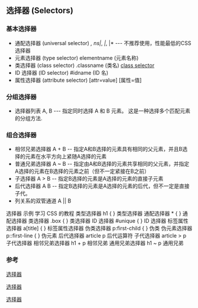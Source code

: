 ## 选择器 (Selectors)

### 基本选择器

* 通配选择器 (universal selector) *, ns|*, *|*, |*   --- 不推荐使用，性能最低的CSS选择器
* 元素选择器 (type selector) elementname (元素名称)
* 类选择器 (class selector) .classname (类名) [class selector](https://codepen.io/xtcmoons/pen/yLjyNrE)
* ID 选择器 (ID selector) #idname (ID 名)
* 属性选择器 (attribute selector) [attr=value] [属性=值]

### 分组选择器

*  选择器列表 A, B  --- 指定同时选择 A 和 B 元素。 这是一种选择多个匹配元素的分组方法.


### 组合选择器

* 相邻兄弟选择器 A + B  -- 指定A和B选择的元素具有相同的父元素，并且B选择的元素在水平方向上紧随A选择的元素
* 普通兄弟选择器 A ~ B -- 指定由A和B选择的元素共享相同的父元素，并指定A选择的元素在B选择的元素之前（但不一定紧接在B之前）
* 子选择器 A > B -- 指定B选择的元素是A选择的元素的直接子元素
* 后代选择器 A B  -- 指定B选择的元素是A选择的元素的后代，但不一定是直接子代。
* 列关系的双管通道 A || B


选择器	示例	学习 CSS 的教程
类型选择器	h1 { }	类型选择器
通配选择器	* { }	通配选择器
类选择器	.box { }	类选择器
ID 选择器	#unique { }	ID 选择器
标签属性选择器	a[title] { }	标签属性选择器
伪类选择器	p:first-child { }	伪类
伪元素选择器	p::first-line { }	伪元素
后代选择器	article p	后代运算符
子代选择器	article > p	子代选择器
相邻兄弟选择器	h1 + p	相邻兄弟
通用兄弟选择器	h1 ~ p	通用兄弟



### 参考

[选择器](https://www.w3school.com.cn/css/css_selectors.asp)

[选择器](https://developer.mozilla.org/zh-CN/docs/Web/CSS/Reference#%E9%80%89%E6%8B%A9%E5%99%A8)

[选择器](https://developer.mozilla.org/zh-CN/docs/Learn/CSS/Building_blocks/Selectors#%E9%80%89%E6%8B%A9%E5%99%A8%E5%88%97%E8%A1%A8)